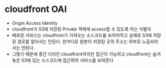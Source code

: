# cloudfront OAI

- Origin Access Identity
- cloudfront가 S3에 저장된 Private 객체에 access할 수 있도록 하는 식별자
- 배포된 서비스는 cloudfront가 가져오는 소스코드를 보아야하고 실제로 S3에 저장된 경로를 알아서는 안된다. 한마디로 원본이 저장된 곳의 주소는 외부로 노출되어서는 안된다.
- 그렇기 때문에 중간 다리인 cloudfront까지만 접근이 가능하고 cloudfront는 숨겨놓은 S3에 있는 소스코드에 접근하여 서비스를 보여준다.
